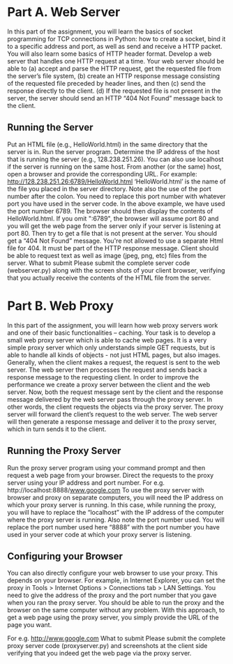 
# Part A. Web Server
In this part of the assignment, you will learn the basics of socket programming for TCP connections in Python: how to create a socket, bind it to a specific address and port, as well as send and receive a HTTP packet. You will also learn some basics of HTTP header format.
Develop a web server that handles one HTTP request at a time. Your web server should be able to (a) accept and parse the HTTP request, get the requested file from the server’s file system, (b) create an HTTP response message consisting of the requested file preceded by header lines, and then (c) send the response directly to the client. (d) If the requested file is not present in the server, the server should send an HTTP “404 Not Found” message back to the client.

## Running the Server
Put an HTML file (e.g., HelloWorld.html) in the same directory that the server is in. Run the server program. Determine the IP address of the host that is running the server (e.g., 128.238.251.26). You can also use localhost if the server is running on the same host. From another (or the same) host, open a browser and provide the corresponding URL. For example: http://128.238.251.26:6789/HelloWorld.html
‘HelloWorld.html’ is the name of the file you placed in the server directory. Note also the use of the port number after the colon. You need to replace this port number with whatever port you have used in the server code. In the above example, we have used the port number 6789. The browser should then display the contents of HelloWorld.html. If you omit ":6789", the browser will assume port 80 and you will get the web page from the server only if your server is listening at port 80.
Then try to get a file that is not present at the server. You should get a “404 Not Found” message. You're not allowed to use a separate Html file for 404. It must be part of the HTTP response message.
Client should be able to request text as well as image (jpeg, png, etc) files from the server.
What to submit
Please submit the complete server code (webserver.py) along with the screen shots of your client browser, verifying that you actually receive the contents of the HTML file from the server.

# Part B. Web Proxy
In this part of the assignment, you will learn how web proxy servers work and one of their basic functionalities – caching.
Your task is to develop a small web proxy server which is able to cache web pages. It is a very simple proxy server which only understands simple GET requests, but is able to handle all kinds of objects - not just HTML pages, but also images.
Generally, when the client makes a request, the request is sent to the web server. The web server then processes the request and sends back a response message to the requesting client. In order to improve the performance we create a proxy server between the client and the web server. Now, both the request message sent by the client and the response message delivered by the web server pass through the proxy server. In other words, the client requests the objects via the proxy server. The proxy server will forward the client’s request to the web server. The web server will then generate a response message and deliver it to the proxy server, which in turn sends it to the client.
## Running the Proxy Server
Run the proxy server program using your command prompt and then request a web page from your browser. Direct the requests to the proxy server using your IP address and port number.
For e.g. http://localhost:8888/www.google.com
To use the proxy server with browser and proxy on separate computers, you will need the IP address on which your proxy server is running. In this case, while running the proxy, you will have to replace the “localhost” with the IP address of the computer where the proxy server is running. Also note the port number used. You will replace the port number used here “8888” with the port number you have used in your server code at which your proxy server is listening.
## Configuring your Browser
You can also directly configure your web browser to use your proxy. This depends on your browser. For example, in Internet Explorer, you can set the proxy in Tools > Internet Options > Connections tab > LAN Settings. You need to give the address of the proxy and the port number that you gave when you ran the proxy server. You should be able to run the proxy and the browser on the same computer without any problem. With this approach, to get a web page using the proxy server, you simply provide the URL of the page you want.
 
For e.g. http://www.google.com
What to submit
Please submit the complete proxy server code (proxyserver.py) and screenshots at the client side verifying that you indeed get the web page via the proxy server.

    

